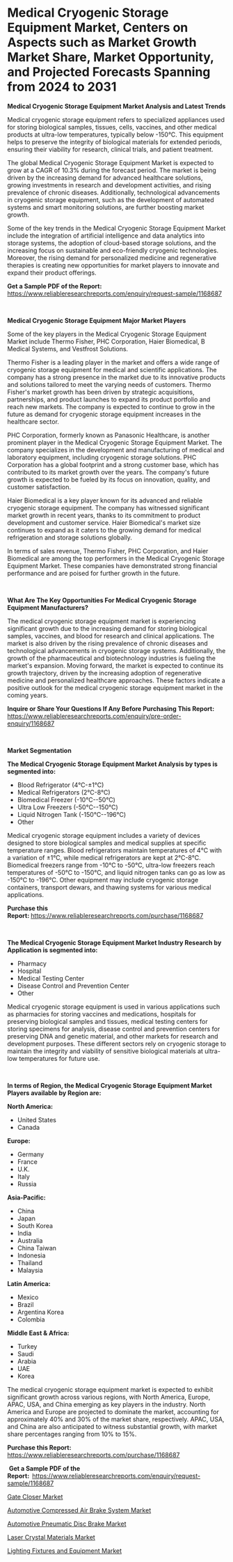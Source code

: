 <p><h1>Medical Cryogenic Storage Equipment Market, Centers on Aspects such as Market Growth Market Share, Market Opportunity, and Projected Forecasts Spanning from 2024 to 2031</h1></p><p><strong>Medical Cryogenic Storage Equipment Market Analysis and Latest Trends</strong></p>
<p><p>Medical cryogenic storage equipment refers to specialized appliances used for storing biological samples, tissues, cells, vaccines, and other medical products at ultra-low temperatures, typically below -150°C. This equipment helps to preserve the integrity of biological materials for extended periods, ensuring their viability for research, clinical trials, and patient treatment.</p><p>The global Medical Cryogenic Storage Equipment Market is expected to grow at a CAGR of 10.3% during the forecast period. The market is being driven by the increasing demand for advanced healthcare solutions, growing investments in research and development activities, and rising prevalence of chronic diseases. Additionally, technological advancements in cryogenic storage equipment, such as the development of automated systems and smart monitoring solutions, are further boosting market growth.</p><p>Some of the key trends in the Medical Cryogenic Storage Equipment Market include the integration of artificial intelligence and data analytics into storage systems, the adoption of cloud-based storage solutions, and the increasing focus on sustainable and eco-friendly cryogenic technologies. Moreover, the rising demand for personalized medicine and regenerative therapies is creating new opportunities for market players to innovate and expand their product offerings.</p></p>
<p><strong>Get a Sample PDF of the Report:&nbsp;</strong> <a href="https://www.reliableresearchreports.com/enquiry/request-sample/1168687">https://www.reliableresearchreports.com/enquiry/request-sample/1168687</a></p>
<p>&nbsp;</p>
<p><strong>Medical Cryogenic Storage Equipment Major Market Players</strong></p>
<p><p>Some of the key players in the Medical Cryogenic Storage Equipment Market include Thermo Fisher, PHC Corporation, Haier Biomedical, B Medical Systems, and Vestfrost Solutions.</p><p>Thermo Fisher is a leading player in the market and offers a wide range of cryogenic storage equipment for medical and scientific applications. The company has a strong presence in the market due to its innovative products and solutions tailored to meet the varying needs of customers. Thermo Fisher's market growth has been driven by strategic acquisitions, partnerships, and product launches to expand its product portfolio and reach new markets. The company is expected to continue to grow in the future as demand for cryogenic storage equipment increases in the healthcare sector.</p><p>PHC Corporation, formerly known as Panasonic Healthcare, is another prominent player in the Medical Cryogenic Storage Equipment Market. The company specializes in the development and manufacturing of medical and laboratory equipment, including cryogenic storage solutions. PHC Corporation has a global footprint and a strong customer base, which has contributed to its market growth over the years. The company's future growth is expected to be fueled by its focus on innovation, quality, and customer satisfaction.</p><p>Haier Biomedical is a key player known for its advanced and reliable cryogenic storage equipment. The company has witnessed significant market growth in recent years, thanks to its commitment to product development and customer service. Haier Biomedical's market size continues to expand as it caters to the growing demand for medical refrigeration and storage solutions globally.</p><p>In terms of sales revenue, Thermo Fisher, PHC Corporation, and Haier Biomedical are among the top performers in the Medical Cryogenic Storage Equipment Market. These companies have demonstrated strong financial performance and are poised for further growth in the future.</p></p>
<p>&nbsp;</p>
<p><strong>What Are The Key Opportunities For Medical Cryogenic Storage Equipment Manufacturers?</strong></p>
<p><p>The medical cryogenic storage equipment market is experiencing significant growth due to the increasing demand for storing biological samples, vaccines, and blood for research and clinical applications. The market is also driven by the rising prevalence of chronic diseases and technological advancements in cryogenic storage systems. Additionally, the growth of the pharmaceutical and biotechnology industries is fueling the market's expansion. Moving forward, the market is expected to continue its growth trajectory, driven by the increasing adoption of regenerative medicine and personalized healthcare approaches. These factors indicate a positive outlook for the medical cryogenic storage equipment market in the coming years.</p></p>
<p><strong>Inquire or Share Your Questions If Any Before Purchasing This Report:</strong> <a href="https://www.reliableresearchreports.com/enquiry/pre-order-enquiry/1168687">https://www.reliableresearchreports.com/enquiry/pre-order-enquiry/1168687</a></p>
<p>&nbsp;</p>
<p><strong>Market Segmentation</strong></p>
<p><strong>The Medical Cryogenic Storage Equipment Market Analysis by types is segmented into:</strong></p>
<p><ul><li>Blood Refrigerator (4℃-±1℃)</li><li>Medical Refrigerators (2℃-8℃)</li><li>Biomedical Freezer (-10℃--50℃)</li><li>Ultra Low Freezers (-50℃--150℃)</li><li>Liquid Nitrogen Tank (-150℃--196℃)</li><li>Other</li></ul></p>
<p><p>Medical cryogenic storage equipment includes a variety of devices designed to store biological samples and medical supplies at specific temperature ranges. Blood refrigerators maintain temperatures of 4℃ with a variation of ±1℃, while medical refrigerators are kept at 2℃-8℃. Biomedical freezers range from -10℃ to -50℃, ultra-low freezers reach temperatures of -50℃ to -150℃, and liquid nitrogen tanks can go as low as -150℃ to -196℃. Other equipment may include cryogenic storage containers, transport dewars, and thawing systems for various medical applications.</p></p>
<p><strong>Purchase this Report:&nbsp;</strong><a href="https://www.reliableresearchreports.com/purchase/1168687">https://www.reliableresearchreports.com/purchase/1168687</a></p>
<p>&nbsp;</p>
<p><strong>The Medical Cryogenic Storage Equipment Market Industry Research by Application is segmented into:</strong></p>
<p><ul><li>Pharmacy</li><li>Hospital</li><li>Medical Testing Center</li><li>Disease Control and Prevention Center</li><li>Other</li></ul></p>
<p><p>Medical cryogenic storage equipment is used in various applications such as pharmacies for storing vaccines and medications, hospitals for preserving biological samples and tissues, medical testing centers for storing specimens for analysis, disease control and prevention centers for preserving DNA and genetic material, and other markets for research and development purposes. These different sectors rely on cryogenic storage to maintain the integrity and viability of sensitive biological materials at ultra-low temperatures for future use.</p></p>
<p>&nbsp;</p>
<p><strong>In terms of Region, the Medical Cryogenic Storage Equipment Market Players available by Region are:</strong></p>
<p>
    <p> <strong> North America: </strong>
        <ul>
            <li>United States</li>
            <li>Canada</li>
        </ul>
        </p> 
    <p> <strong> Europe: </strong>
        <ul>
            <li>Germany</li>
            <li>France</li>
            <li>U.K.</li>
            <li>Italy</li>
            <li>Russia</li>
        </ul>
        </p> 
    <p> <strong> Asia-Pacific: </strong>
        <ul>
            <li>China</li>
            <li>Japan</li>
            <li>South Korea</li>
            <li>India</li>
            <li>Australia</li>
            <li>China Taiwan</li>
            <li>Indonesia</li>
            <li>Thailand</li>
            <li>Malaysia</li>
        </ul>
        </p> 
    <p> <strong> Latin America: </strong>
        <ul>
            <li>Mexico</li>
            <li>Brazil</li>
            <li>Argentina Korea</li>
            <li>Colombia</li>
        </ul>
        </p> 
    <p> <strong> Middle East & Africa: </strong>
        <ul>
            <li>Turkey</li>
            <li>Saudi</li>
            <li>Arabia</li>
            <li>UAE</li>
            <li>Korea</li>
        </ul>
    </p>
    </p>
<p><p>The medical cryogenic storage equipment market is expected to exhibit significant growth across various regions, with North America, Europe, APAC, USA, and China emerging as key players in the industry. North America and Europe are projected to dominate the market, accounting for approximately 40% and 30% of the market share, respectively. APAC, USA, and China are also anticipated to witness substantial growth, with market share percentages ranging from 10% to 15%.</p></p>
<p><strong>Purchase this Report: </strong><a href="https://www.reliableresearchreports.com/purchase/1168687">https://www.reliableresearchreports.com/purchase/1168687</a></p>
<p>&nbsp;<strong>Get a Sample PDF of the Report:&nbsp;&nbsp;</strong><a href="https://www.reliableresearchreports.com/enquiry/request-sample/1168687">https://www.reliableresearchreports.com/enquiry/request-sample/1168687</a></p>
<p><strong></strong></p>
<p><p><a href="https://sore-arch-6db.notion.site/Gate-Closer-Market-Research-Report-Forecasted-for-Period-from-2024-2031-by-Market-Type-Market-Ap-df1559cd880e4bfbbb4923177d98aad1">Gate Closer Market</a></p><p><a href="https://view.publitas.com/reportprime-1/automotive-compressed-air-brake-system-market-size-market-trends-and-growth-outlook-forecasted-for-period-from-2024-to-2031/">Automotive Compressed Air Brake System Market</a></p><p><a href="https://view.publitas.com/reportprime-1/automotive-pneumatic-disc-brake-market-size-focuses-on-market-dynamics-in-depth-analysis-and-future-projections-of-its-market-forecasted-for-period-from-2024-to-2031/">Automotive Pneumatic Disc Brake Market</a></p><p><a href="https://github.com/CliffMedina6/Market-Research-Report-List-3/blob/main/laser-crystal-materials-market.md">Laser Crystal Materials Market</a></p><p><a href="https://github.com/Sinjinluong3e0awx2m195k76/Market-Research-Report-List-1/blob/main/lighting-fixtures-and-equipment-market.md">Lighting Fixtures and Equipment Market</a></p></p>
